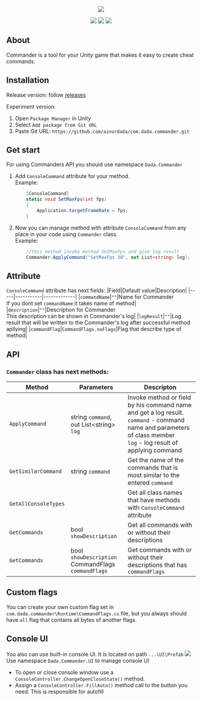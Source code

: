 <p align="center">
<img src="https://i.ibb.co/QC7pfJZ/Commander-Label800-new.png">
</p>

<p align="center">
<img src="https://img.shields.io/badge/Unity-white?style=flat&logo=unity&logoColor=000000">
<img src="https://img.shields.io/badge/Version-1.0.1b-red">
<img src="https://img.shields.io/badge/License-MIT-success">
</p>

## About
Commander is a tool for your Unity game that makes it easy to create cheat commands.  

## Installation
Release version:
follow [releases](https://github.com/ainurdada/com.dada.commander/releases)

Experiment version:  
1. Open `Package Manager` in Unity
2. Select `Add package from Git URL`
3. Paste Git URL: `https://github.com/ainurdada/com.dada.commander.git`

## Get start
For using Commanders API you should use namespace ```Dada.Commander```
1. Add `ConsoleCommand` attribute for your method.  
    Example:
    ```c#
        [ConsoleCommand]
        static void SetMaxFps(int fps)
        {
            Application.targetFrameRate = fps;
        }
    ```
2. Now you can manage method with attribute `ConsoleCommand` from any place in your code using `Commander` class.  
    Example:
    ```c#
        //this method invoke method SetMaxFps and give log result
        Commander.ApplyCommand("SetMaxFps 30", out List<string> log);
    ```

## Attribute
`ConsoleCommand` attribute has next fields:
|Field|Default value|Description|
|-----|-----------|-------------|
|`commandName`|`""`|Name for Commander<br/> If you dont set `commandName` it takes name of method|
|`description`|`""`|Description for Commander <br/> This description can be shown in Commander's log|
|`logResult`|`""`|Log result that will be written to the Commander's log after successful method apllying|
|`commandFlag`|`CommandFlags.noFlags`|Flag that describe type of method|

## API
### `Commander` class has next methods:   
|Method|Parameters|Descripton|
|------|----------|----------|
|`ApplyCommand`|string `command`,<br/> out List\<string> `log`|Invoke method or field by his command name and get a log result. <br/> `command` - command name and parameters of class member <br/> `log` - log result of applying command|
|`GetSimilarCommand`|string `command`|Get the name of the commands that is most similar to the entered `command`|
|`GetAllConsoleTypes`||Get all class names that have methods with `ConsoleCommand` attribute|
|`GetCommands`|bool `showDescription`|Get all commands with or without their descriptions|
|`GetCommands`|bool `showDescription` <br/> CommandFlags `commandFlags`|Get commands with or without their descriptions that has `commandFlags`|

## Custom flags
You can create your own custom flag set in `com.dada.commander\Runtime\CommandFlags.cs` file, but you always should have `all` flag that contains all bytes of another flags. 

## Console UI
You also can use built-in console UI. It is located on path `...\UI\Prefab`
![](https://i.ibb.co/4KGj2Lt/Console-UIPreview.png)
Use namespace `Dada.Commander.UI` to manage console UI
* To open or close console window use a `ConsoleController.ChangeOpenCloseState()` method.
* Assign a `ConsoleController.FillAuto()` method call to the button you need. This is responsible for autofill